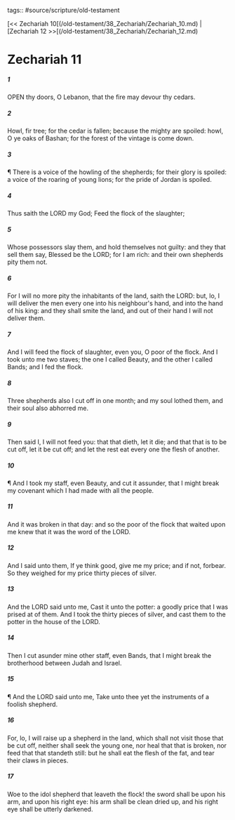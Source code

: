 tags:: #source/scripture/old-testament

[<< Zechariah 10[(/old-testament/38_Zechariah/Zechariah_10.md) | [Zechariah 12 >>[(/old-testament/38_Zechariah/Zechariah_12.md)

# Zechariah 11

##### 1

OPEN thy doors, O Lebanon, that the fire may devour thy cedars.

##### 2

Howl, fir tree; for the cedar is fallen; because the mighty are spoiled: howl, O ye oaks of Bashan; for the forest of the vintage is come down.

##### 3

¶ There is a voice of the howling of the shepherds; for their glory is spoiled: a voice of the roaring of young lions; for the pride of Jordan is spoiled.

##### 4

Thus saith the LORD my God; Feed the flock of the slaughter;

##### 5

Whose possessors slay them, and hold themselves not guilty: and they that sell them say, Blessed be the LORD; for I am rich: and their own shepherds pity them not.

##### 6

For I will no more pity the inhabitants of the land, saith the LORD: but, lo, I will deliver the men every one into his neighbour's hand, and into the hand of his king: and they shall smite the land, and out of their hand I will not deliver them.

##### 7

And I will feed the flock of slaughter, even you, O poor of the flock. And I took unto me two staves; the one I called Beauty, and the other I called Bands; and I fed the flock.

##### 8

Three shepherds also I cut off in one month; and my soul lothed them, and their soul also abhorred me.

##### 9

Then said I, I will not feed you: that that dieth, let it die; and that that is to be cut off, let it be cut off; and let the rest eat every one the flesh of another.

##### 10

¶ And I took my staff, even Beauty, and cut it assunder, that I might break my covenant which I had made with all the people.

##### 11

And it was broken in that day: and so the poor of the flock that waited upon me knew that it was the word of the LORD.

##### 12

And I said unto them, If ye think good, give me my price; and if not, forbear. So they weighed for my price thirty pieces of silver.

##### 13

And the LORD said unto me, Cast it unto the potter: a goodly price that I was prised at of them. And I took the thirty pieces of silver, and cast them to the potter in the house of the LORD.

##### 14

Then I cut asunder mine other staff, even Bands, that I might break the brotherhood between Judah and Israel.

##### 15

¶ And the LORD said unto me, Take unto thee yet the instruments of a foolish shepherd.

##### 16

For, lo, I will raise up a shepherd in the land, which shall not visit those that be cut off, neither shall seek the young one, nor heal that that is broken, nor feed that that standeth still: but he shall eat the flesh of the fat, and tear their claws in pieces.

##### 17

Woe to the idol shepherd that leaveth the flock! the sword shall be upon his arm, and upon his right eye: his arm shall be clean dried up, and his right eye shall be utterly darkened.

